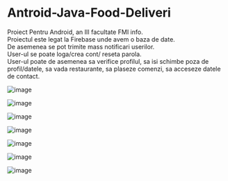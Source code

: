 # Antroid-Java-Food-Deliveri
Proiect Pentru Android, an III facultate FMI info.  
Proiectul este legat la Firebase unde avem o baza de date.  
De asemenea se pot trimite mass notificari userilor.  
User-ul se poate loga/crea cont/ reseta parola.  
User-ul poate de asemenea sa verifice profilul, sa isi schimbe poza de profil/datele, sa vada restaurante, sa plaseze comenzi, sa acceseze datele de contact.  

![image](https://user-images.githubusercontent.com/61537857/220593864-b39cc280-15fd-4511-a83b-bc13b956d88b.png)

![image](https://user-images.githubusercontent.com/61537857/220593946-c7c872d8-beae-41aa-9437-3463e3b63813.png)

![image](https://user-images.githubusercontent.com/61537857/220594018-bb42fd80-439f-4545-bcdf-b99955f3f9ca.png)

![image](https://user-images.githubusercontent.com/61537857/220595891-9de9dc02-c5b2-4660-898a-6feee403ad2f.png)

![image](https://user-images.githubusercontent.com/61537857/220595937-0cccc23c-7862-4b45-81bc-80489f250cd1.png)

![image](https://user-images.githubusercontent.com/61537857/220596069-6f40d1f3-c732-49da-9dc9-357489f78b24.png)

![image](https://user-images.githubusercontent.com/61537857/220596168-31eaee7d-ce56-46c3-93f9-09bd69cf311c.png)


